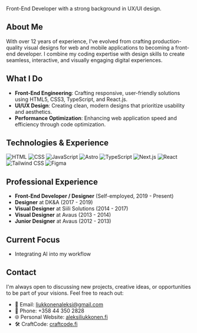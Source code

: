 Front-End Developer with a strong background in UX/UI design.

## About Me

With over 12 years of experience, I've evolved from crafting production-quality visual designs for web and mobile applications to becoming a front-end developer. I combine my coding expertise with design skills to create seamless, interactive, and visually engaging digital experiences.

##  What I Do

- **Front-End Engineering**: Crafting responsive, user-friendly solutions using HTML5, CSS3, TypeScript, and React.js.
- **UI/UX Design**: Creating clean, modern designs that prioritize usability and aesthetics.
- **Performance Optimization**: Enhancing web application speed and efficiency through code optimization.

## Technologies & Experience

![HTML](https://img.shields.io/badge/HTML-12%20years-orange?style=for-the-badge&logo=html5&logoColor=white)
![CSS](https://img.shields.io/badge/CSS-12%20years-blue?style=for-the-badge&logo=css3&logoColor=white)
![JavaScript](https://img.shields.io/badge/JavaScript-2%20years-yellow?style=for-the-badge&logo=javascript&logoColor=black)
![Astro](https://img.shields.io/badge/Astro-5%20months-blueviolet?style=for-the-badge&logo=astro&logoColor=white)
![TypeScript](https://img.shields.io/badge/TypeScript-1%20year-blue?style=for-the-badge&logo=typescript&logoColor=white)
![Next.js](https://img.shields.io/badge/Next.js-1%20year-black?style=for-the-badge&logo=next.js&logoColor=white)
![React](https://img.shields.io/badge/React-2%20years-61DAFB?style=for-the-badge&logo=react&logoColor=black)
![Tailwind CSS](https://img.shields.io/badge/Tailwind%20CSS-2%20years-38B2AC?style=for-the-badge&logo=tailwind-css&logoColor=white)
![Figma](https://img.shields.io/badge/Figma-6%20years-F24E1E?style=for-the-badge&logo=figma&logoColor=white)

## Professional Experience

- **Front-End Developer / Designer** (Self-employed, 2019 - Present)
- **Designer** at DK&A (2017 - 2019)
- **Visual Designer** at Siili Solutions (2014 - 2017)
- **Visual Designer** at Avaus (2013 - 2014)
- **Junior Designer** at Avaus (2012 - 2013)

## Current Focus

- Integrating AI into my workflow

## Contact

I'm always open to discussing new projects, creative ideas, or opportunities to be part of your visions. Feel free to reach out:

- 📧 Email: liukkonenaleksi@gmail.com
- 📱 Phone: +358 44 350 2828
- 🌐 Personal Website: [aleksiliukkonen.fi](https://aleksiliukkonen.fi/)
- 🛠️ CraftCode: [craftcode.fi](https://craftcode.fi/)
